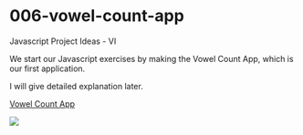 # 006-vowel-count-app

Javascript Project Ideas - VI

We start our Javascript exercises by making the Vowel Count App, which is our first application.

I will give detailed explanation later.

<a href="https://006-vowel-count.netlify.app/" target="_blank">Vowel Count App</a>

<a href="https://www.linkpicture.com/view.php?img=LPic627fc72b9e42f1444066051"><img src="https://www.linkpicture.com/q/Screenshot-from-2022-05-14-18-13-31.png" type="image"></a>
